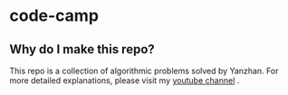 # code-camp

## Why do I make this repo?

This repo is a collection of algorithmic problems solved by Yanzhan. For more detailed explanations, please visit my [youtube channel](https://www.youtube.com/channel/UCDkz-__gl3frqLexukpG0DA?view_as=subscriber) .
